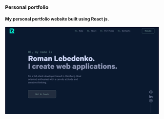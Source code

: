 ### Personal portfolio

#### My personal portfolio website built using React js.

<img src="./src/assets/images/img.png" alt="img">

